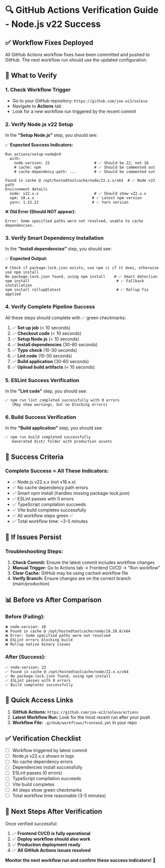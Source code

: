 # 🔍 GitHub Actions Verification Guide - Node.js v22 Success

## ✅ **Workflow Fixes Deployed**
All GitHub Actions workflow fixes have been committed and pushed to GitHub. The next workflow run should use the updated configuration.

## 🎯 **What to Verify**

### **1. Check Workflow Trigger**
- Go to your GitHub repository: `https://github.com/joo-ai3/soleva`
- Navigate to **Actions** tab
- Look for a new workflow run triggered by the recent commit

### **2. Verify Node.js v22 Setup**
In the **"Setup Node.js"** step, you should see:

✅ **Expected Success Indicators:**
```
Run actions/setup-node@v4
  with:
    node-version: 22                    # ✅ Should be 22, not 18
    # cache: npm                        # ✅ Should be commented out
    # cache-dependency-path: ...        # ✅ Should be commented out

Found in cache @ /opt/hostedtoolcache/node/22.x.x/x64  # ✅ Node v22 path
Environment details
  node: v22.x.x                         # ✅ Should show v22.x.x
  npm: 10.x.x                          # ✅ Latest npm version
  yarn: 1.22.22                        # ✅ Yarn version
```

❌ **Old Error (Should NOT appear):**
```
Error: Some specified paths were not resolved, unable to cache dependencies.
```

### **3. Verify Smart Dependency Installation**
In the **"Install dependencies"** step, you should see:

✅ **Expected Output:**
```
# Check if package-lock.json exists, use npm ci if it does, otherwise use npm install
No package-lock.json found, using npm install    # ✅ Smart detection
npm install                                       # ✅ Fallback installation
npm install rollup@latest                         # ✅ Rollup fix applied
```

### **4. Verify Complete Pipeline Success**
All these steps should complete with ✅ green checkmarks:

1. ✅ **Set up job** (< 10 seconds)
2. ✅ **Checkout code** (< 10 seconds)  
3. ✅ **Setup Node.js** (< 10 seconds)
4. ✅ **Install dependencies** (30-60 seconds)
5. ✅ **Type check** (10-30 seconds)
6. ✅ **Lint code** (10-30 seconds)
7. ✅ **Build application** (30-60 seconds)
8. ✅ **Upload build artifacts** (< 10 seconds)

### **5. ESLint Success Verification**
In the **"Lint code"** step, you should see:
```
✅ npm run lint completed successfully with 0 errors
   (May show warnings, but no blocking errors)
```

### **6. Build Success Verification**
In the **"Build application"** step, you should see:
```
✅ npm run build completed successfully
   Generated dist/ folder with production assets
```

## 🎉 **Success Criteria**

### **Complete Success = All These Indicators:**
- ✅ Node.js v22.x.x (not v18.x.x)
- ✅ No cache dependency path errors
- ✅ Smart npm install (handles missing package-lock.json)
- ✅ ESLint passes with 0 errors
- ✅ TypeScript compilation succeeds
- ✅ Vite build completes successfully
- ✅ All workflow steps green ✅
- ✅ Total workflow time: ~3-5 minutes

## 🚨 **If Issues Persist**

### **Troubleshooting Steps:**
1. **Check Commit:** Ensure the latest commit includes workflow changes
2. **Manual Trigger:** Go to Actions tab → Frontend CI/CD → "Run workflow"
3. **Clear Cache:** GitHub may be using cached workflow file
4. **Verify Branch:** Ensure changes are on the correct branch (main/production)

## 📊 **Before vs After Comparison**

### **Before (Failing):**
```
❌ node-version: 18
❌ Found in cache @ /opt/hostedtoolcache/node/18.20.8/x64
❌ Error: Some specified paths were not resolved
❌ ESLint errors blocking build
❌ Rollup native binary issues
```

### **After (Success):**
```
✅ node-version: 22
✅ Found in cache @ /opt/hostedtoolcache/node/22.x.x/x64
✅ No package-lock.json found, using npm install
✅ ESLint passes with 0 errors
✅ Build completes successfully
```

## 🔗 **Quick Access Links**

1. **GitHub Actions:** `https://github.com/joo-ai3/soleva/actions`
2. **Latest Workflow Run:** Look for the most recent run after your push
3. **Workflow File:** `.github/workflows/frontend.yml` in your repo

## ✅ **Verification Checklist**

- [ ] Workflow triggered by latest commit
- [ ] Node.js v22.x.x shown in logs
- [ ] No cache dependency errors
- [ ] Dependencies install successfully
- [ ] ESLint passes (0 errors)
- [ ] TypeScript compilation succeeds
- [ ] Vite build completes
- [ ] All steps show green checkmarks
- [ ] Total workflow time reasonable (3-5 minutes)

## 🎯 **Next Steps After Verification**

Once verified successful:
1. ✅ **Frontend CI/CD is fully operational**
2. ✅ **Deploy workflow should also work**
3. ✅ **Production deployment ready**
4. ✅ **All GitHub Actions issues resolved**

**Monitor the next workflow run and confirm these success indicators!** 🚀
